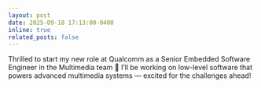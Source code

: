 ```yaml
---
layout: post
date: 2025-09-18 17:13:00-0400
inline: true
related_posts: false
---
```


Thrilled to start my new role at Qualcomm as a Senior Embedded Software Engineer in the Multimedia team 🎉 I’ll be working on low-level software that powers advanced multimedia systems — excited for the challenges ahead!
